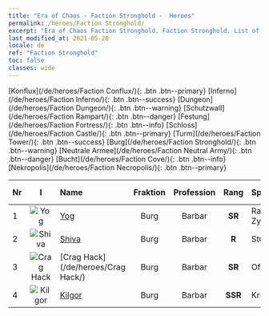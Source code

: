 ```yaml
---
title: "Era of Chaos - Faction Stronghold -  Heroes"
permalink: /heroes/Faction Stronghold/
excerpt: "Era of Chaos Faction Stronghold. Faction Stronghold. List of Faction  in Era of Chaos"
last_modified_at: 2021-05-28
locale: de
ref: "Faction Stronghold"
toc: false
classes: wide
---
```

 [Konflux](/de/heroes/Faction Conflux/){: .btn .btn--primary} [Inferno](/de/heroes/Faction Inferno/){: .btn .btn--success} [Dungeon](/de/heroes/Faction Dungeon/){: .btn .btn--warning} [Schutzwall](/de/heroes/Faction Rampart/){: .btn .btn--danger} [Festung](/de/heroes/Faction Fortress/){: .btn .btn--info} [Schloss](/de/heroes/Faction Castle/){: .btn .btn--primary} [Turm](/de/heroes/Faction Tower/){: .btn .btn--success} [Burg](/de/heroes/Faction Stronghold/){: .btn .btn--warning} [Neutrale Armee](/de/heroes/Faction Neutral Army/){: .btn .btn--danger} [Bucht](/de/heroes/Faction Cove/){: .btn .btn--info} [Nekropolis](/de/heroes/Faction Necropolis/){: .btn .btn--primary} 

  | Nr |  I |    Name    |  Fraktion  |  Profession   |  Rang  |    Specialty     | User Rate  | 
  |:---|:--:|:-----------|:-------:|:-------------:|:------:|:-----------------|:----:|
  | 1 | ![Yog](/images/h/h_Yog.jpg) | [Yog](/de/heroes/Yog/) | Burg | Barbar | **SR** |  Rasender Zyklop | SR |
  | 2 | ![Shiva](/images/h/h_Shiwa.jpg) | [Shiva](/de/heroes/Shiva/) | Burg | Barbar | **R** |  Sturmbringer | R |
  | 3 | ![Crag Hack](/images/h/h_CragHack.jpg) | [Crag Hack](/de/heroes/Crag Hack/) | Burg | Barbar | **SR** |  Offensive | R+ |
  | 4 | ![Kilgor](/images/h/h_Kilgor.jpg) | [Kilgor](/de/heroes/Kilgor/) | Burg | Barbar | **SSR** |  Kriegsbehemoth | SSR |
